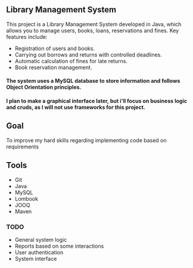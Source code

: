 ## Library Management System
This project is a Library Management System developed in Java, which allows you to manage users, books, loans, reservations and fines. Key features include:

- Registration of users and books.
- Carrying out borrows and returns with controlled deadlines.
- Automatic calculation of fines for late returns.
- Book reservation management.

#### The system uses a MySQL database to store information and follows Object Orientation principles.
#### I plan to make a graphical interface later, but i'll focus on business logic and cruds, as I will not use frameworks for this project.

## Goal
To improve my hard skills regarding implementing code based on requirements

## Tools  
- Git
- Java
- MySQL
- Lombook
- JOOQ
- Maven

### TODO 
- General system logic
- Reports based on some interactions
- User authentication
- System interface

  
  
